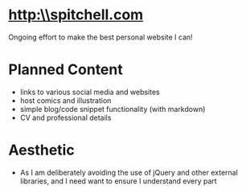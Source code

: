 # [http:\\\spitchell.com](http:\\spitchell.com)

Ongoing effort to make the best personal website I can!

# Planned Content

* links to various social media and websites
* host comics and illustration
* simple blog/code snippet functionality (with markdown)
* CV and professional details

# Aesthetic

* As I am deliberately avoiding the use of jQuery and other external libraries, and I need want to ensure I understand every part
